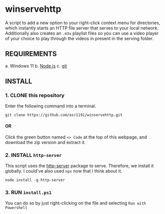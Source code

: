 # winservehttp
A script to add a new option to your right-click context menu for directories, which instantly starts an HTTP file server that serves to your local network. Additionally also creates an `.m3u` playlist files so you can use a video player of your choice to play through the videos in present in the serving folder.

## REQUIREMENTS
a. Windows 11
b. [Node.js](https://nodejs.org/en)
c. [git](https://git-scm.com/)

## INSTALL

### 1. CLONE this repository
Enter the following command into a terminal.
```
git clone https://github.com/asr1191/winservehttp.git
```
#### OR

Click the green button named `<> Code` at the top of this webpage, and download the zip version and extract it.

### 2. INSTALL `http-server`
This script uses the [http-server](https://www.npmjs.com/package/http-server) package to serve. Therefore, we install it globally. I could've also used `npx` now that I think about it.

```
node install -g http-server
```

### 3. RUN `install.ps1`
You can do so by just right-clicking on the file and selecting `Run with Powershell`

